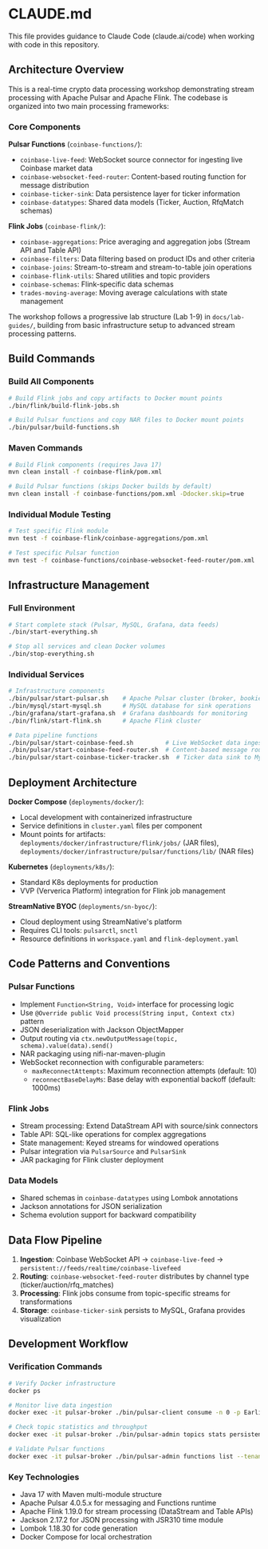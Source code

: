 # CLAUDE.md

This file provides guidance to Claude Code (claude.ai/code) when working with code in this repository.

## Architecture Overview

This is a real-time crypto data processing workshop demonstrating stream processing with Apache Pulsar and Apache Flink. The codebase is organized into two main processing frameworks:

### Core Components

**Pulsar Functions** (`coinbase-functions/`):
- `coinbase-live-feed`: WebSocket source connector for ingesting live Coinbase market data
- `coinbase-websocket-feed-router`: Content-based routing function for message distribution
- `coinbase-ticker-sink`: Data persistence layer for ticker information
- `coinbase-datatypes`: Shared data models (Ticker, Auction, RfqMatch schemas)

**Flink Jobs** (`coinbase-flink/`):
- `coinbase-aggregations`: Price averaging and aggregation jobs (Stream API and Table API)
- `coinbase-filters`: Data filtering based on product IDs and other criteria
- `coinbase-joins`: Stream-to-stream and stream-to-table join operations
- `coinbase-flink-utils`: Shared utilities and topic providers
- `coinbase-schemas`: Flink-specific data schemas
- `trades-moving-average`: Moving average calculations with state management

The workshop follows a progressive lab structure (Lab 1-9) in `docs/lab-guides/`, building from basic infrastructure setup to advanced stream processing patterns.

## Build Commands

### Build All Components
```bash
# Build Flink jobs and copy artifacts to Docker mount points
./bin/flink/build-flink-jobs.sh

# Build Pulsar functions and copy NAR files to Docker mount points
./bin/pulsar/build-functions.sh
```

### Maven Commands
```bash
# Build Flink components (requires Java 17)
mvn clean install -f coinbase-flink/pom.xml

# Build Pulsar functions (skips Docker builds by default)
mvn clean install -f coinbase-functions/pom.xml -Ddocker.skip=true
```

### Individual Module Testing
```bash
# Test specific Flink module
mvn test -f coinbase-flink/coinbase-aggregations/pom.xml

# Test specific Pulsar function
mvn test -f coinbase-functions/coinbase-websocket-feed-router/pom.xml
```

## Infrastructure Management

### Full Environment
```bash
# Start complete stack (Pulsar, MySQL, Grafana, data feeds)
./bin/start-everything.sh

# Stop all services and clean Docker volumes
./bin/stop-everything.sh
```

### Individual Services
```bash
# Infrastructure components
./bin/pulsar/start-pulsar.sh    # Apache Pulsar cluster (broker, bookie, zookeeper)
./bin/mysql/start-mysql.sh      # MySQL database for sink operations
./bin/grafana/start-grafana.sh  # Grafana dashboards for monitoring
./bin/flink/start-flink.sh      # Apache Flink cluster

# Data pipeline functions
./bin/pulsar/start-coinbase-feed.sh         # Live WebSocket data ingestion
./bin/pulsar/start-coinbase-feed-router.sh  # Content-based message routing
./bin/pulsar/start-coinbase-ticker-tracker.sh  # Ticker data sink to MySQL
```

## Deployment Architecture

**Docker Compose** (`deployments/docker/`):
- Local development with containerized infrastructure
- Service definitions in `cluster.yaml` files per component
- Mount points for artifacts: `deployments/docker/infrastructure/flink/jobs/` (JAR files), `deployments/docker/infrastructure/pulsar/functions/lib/` (NAR files)

**Kubernetes** (`deployments/k8s/`):
- Standard K8s deployments for production
- VVP (Ververica Platform) integration for Flink job management

**StreamNative BYOC** (`deployments/sn-byoc/`):
- Cloud deployment using StreamNative's platform
- Requires CLI tools: `pulsarctl`, `snctl`
- Resource definitions in `workspace.yaml` and `flink-deployment.yaml`

## Code Patterns and Conventions

### Pulsar Functions
- Implement `Function<String, Void>` interface for processing logic
- Use `@Override public Void process(String input, Context ctx)` pattern
- JSON deserialization with Jackson ObjectMapper
- Output routing via `ctx.newOutputMessage(topic, schema).value(data).send()`
- NAR packaging using nifi-nar-maven-plugin
- WebSocket reconnection with configurable parameters:
  - `maxReconnectAttempts`: Maximum reconnection attempts (default: 10)
  - `reconnectBaseDelayMs`: Base delay with exponential backoff (default: 1000ms)

### Flink Jobs
- Stream processing: Extend DataStream API with source/sink connectors
- Table API: SQL-like operations for complex aggregations
- State management: Keyed streams for windowed operations
- Pulsar integration via `PulsarSource` and `PulsarSink`
- JAR packaging for Flink cluster deployment

### Data Models
- Shared schemas in `coinbase-datatypes` using Lombok annotations
- Jackson annotations for JSON serialization
- Schema evolution support for backward compatibility

## Data Flow Pipeline

1. **Ingestion**: Coinbase WebSocket API → `coinbase-live-feed` → `persistent://feeds/realtime/coinbase-livefeed`
2. **Routing**: `coinbase-websocket-feed-router` distributes by channel type (ticker/auction/rfq_matches)
3. **Processing**: Flink jobs consume from topic-specific streams for transformations
4. **Storage**: `coinbase-ticker-sink` persists to MySQL, Grafana provides visualization

## Development Workflow

### Verification Commands
```bash
# Verify Docker infrastructure
docker ps

# Monitor live data ingestion
docker exec -it pulsar-broker ./bin/pulsar-client consume -n 0 -p Earliest -s test-sub persistent://feeds/realtime/coinbase-livefeed

# Check topic statistics and throughput
docker exec -it pulsar-broker ./bin/pulsar-admin topics stats persistent://feeds/realtime/coinbase-livefeed

# Validate Pulsar functions
docker exec -it pulsar-broker ./bin/pulsar-admin functions list --tenant public --namespace default
```

### Key Technologies
- Java 17 with Maven multi-module structure
- Apache Pulsar 4.0.5.x for messaging and Functions runtime
- Apache Flink 1.19.0 for stream processing (DataStream and Table APIs)
- Jackson 2.17.2 for JSON processing with JSR310 time module
- Lombok 1.18.30 for code generation
- Docker Compose for local orchestration